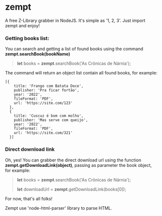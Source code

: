 
# zempt

A free Z-Library grabber in NodeJS. It's simple as '1, 2, 3'. 
Just import zempt and enjoy!

### Getting books list:

You can search and getting a list of found books using the command **zempt.searchBook(bookName)**

> **let** books = **zempt**.searchBook('As Crônicas de Nárnia');
> 
The command will return an object list contain all found books, for example:

    [{
        title: 'Frango com Batata Doce',
        publisher: 'Pra ficar fortão',
        year: '2022',
        fileFormat: 'PDF',
        url: 'https://site.com/123'
      },
      {
        title: 'Cuscuz é bom com molho',
        publisher: 'Mas serve com queijo',
        year: '2022',
        fileFormat: 'PDF',
        url: 'https://site.com/321'
      }]

### Direct download link

Oh, yes! You can grabber the direct download url using the function **zempt.getDownloadLink(object)**,
passing as parameter the book object, for example:

> **let** books             = **zempt**.searchBook('As Crônicas de Nárnia');
> 
> **let** downloadUrl = **zempt**.getDownloadLink(books[0]);

For now, that's all folks!



Zempt use 'node-html-parser' library to parse HTML.
